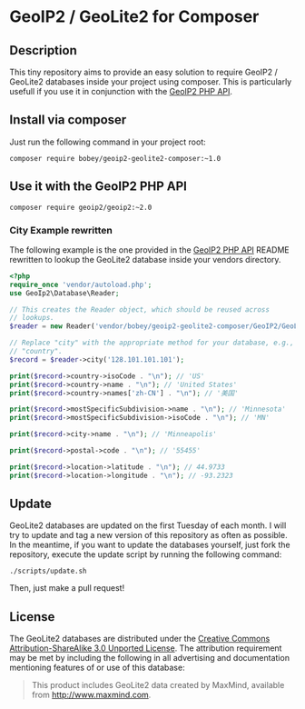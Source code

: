 # GeoIP2 / GeoLite2 for Composer

## Description

This tiny repository aims to provide an easy solution to require GeoIP2 / GeoLite2 databases inside your project using composer.
This is particularly usefull if you use it in conjunction with the [GeoIP2 PHP API](https://github.com/maxmind/GeoIP2-php).

## Install via composer

Just run the following command in your project root:

```
composer require bobey/geoip2-geolite2-composer:~1.0
```

## Use it with the GeoIP2 PHP API

```
composer require geoip2/geoip2:~2.0
```

### City Example rewritten

The following example is the one provided in the [GeoIP2 PHP API](https://github.com/maxmind/GeoIP2-php) README rewritten to lookup the GeoLite2 database inside your vendors directory.

```php
<?php
require_once 'vendor/autoload.php';
use GeoIp2\Database\Reader;

// This creates the Reader object, which should be reused across
// lookups.
$reader = new Reader('vendor/bobey/geoip2-geolite2-composer/GeoIP2/GeoLite2-City.mmdb');

// Replace "city" with the appropriate method for your database, e.g.,
// "country".
$record = $reader->city('128.101.101.101');

print($record->country->isoCode . "\n"); // 'US'
print($record->country->name . "\n"); // 'United States'
print($record->country->names['zh-CN'] . "\n"); // '美国'

print($record->mostSpecificSubdivision->name . "\n"); // 'Minnesota'
print($record->mostSpecificSubdivision->isoCode . "\n"); // 'MN'

print($record->city->name . "\n"); // 'Minneapolis'

print($record->postal->code . "\n"); // '55455'

print($record->location->latitude . "\n"); // 44.9733
print($record->location->longitude . "\n"); // -93.2323
```

## Update

GeoLite2 databases are updated on the first Tuesday of each month.
I will try to update and tag a new version of this repository as often as possible.
In the meantime, if you want to update the databases yourself, just fork the repository, execute the update script by running the following command:

```
./scripts/update.sh
```

Then, just make a pull request!

## License

The GeoLite2 databases are distributed under the [Creative Commons Attribution-ShareAlike 3.0 Unported License](http://creativecommons.org/licenses/by-sa/3.0/).
The attribution requirement may be met by including the following in all advertising and documentation mentioning features of or use of this database:

> This product includes GeoLite2 data created by MaxMind, available from
> <a href="http://www.maxmind.com">http://www.maxmind.com</a>.
